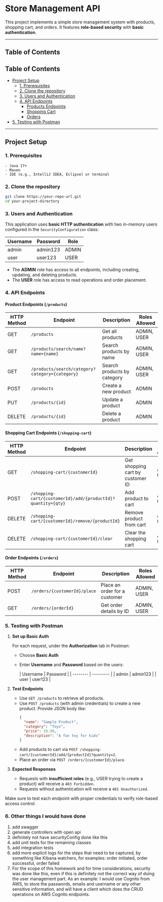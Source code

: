 # Store Management API

This project implements a simple store management system with products, shopping cart, and orders. It features **role-based security** with **basic authentication**.

---

## Table of Contents

## Table of Contents

- [Project Setup](#project-setup)
  - [1. Prerequisites](#1-prerequisites)
  - [2. Clone the repository](#2-clone-the-repository)
  - [3. Users and Authentication](#3-users-and-authentication)
  - [4. API Endpoints](#4-api-endpoints)
    - [Products Endpoints](#product-endpoints-products)
    - [Shopping Cart](#shopping-cart-endpoints-shopping-cart)
    - [Orders](#order-endpoints-orders)
- [5. Testing with Postman](#5-testing-with-postman)

---

## Project Setup

### 1. Prerequisites
    - Java 17+
    - Maven
    - IDE (e.g., IntelliJ IDEA, Eclipse) or terminal

### 2. Clone the repository

   ```bash
   git clone https://your-repo-url.git
   cd your-project-directory
   ```

### 3. Users and Authentication

This application uses **basic HTTP authentication** with two in-memory users configured in the `SecurityConfiguration` class:

| Username | Password  | Role  |
| -------- | --------- | ----- |
| admin    | admin123  | ADMIN |
| user     | user123   | USER  |

- The **ADMIN** role has access to all endpoints, including creating, updating, and deleting products.
- The **USER** role has access to read operations and order placement.

### 4. API Endpoints

#### Product Endpoints (`/products`)

| HTTP Method | Endpoint               | Description                   | Roles Allowed          |
| ----------- | ---------------------- | -----------------------------|-----------------------|
| GET         | `/products`            | Get all products              | ADMIN, USER            |
| GET         | `/products/search/name?name={name}` | Search products by name | ADMIN, USER            |
| GET         | `/products/search/category?category={category}` | Search products by category | ADMIN, USER            |
| POST        | `/products`            | Create a new product          | ADMIN                  |
| PUT         | `/products/{id}`       | Update a product              | ADMIN                  |
| DELETE      | `/products/{id}`       | Delete a product              | ADMIN                  |

#### Shopping Cart Endpoints (`/shopping-cart`)

| HTTP Method | Endpoint                         | Description                       | Roles Allowed          |
| ----------- | --------------------------------| ---------------------------------|-----------------------|
| GET         | `/shopping-cart/{customerId}`   | Get shopping cart by customer ID | ADMIN, USER            |
| POST        | `/shopping-cart/{customerId}/add/{productId}?quantity={qty}` | Add product to cart | ADMIN, USER            |
| DELETE      | `/shopping-cart/{customerId}/remove/{productId}` | Remove product from cart         | ADMIN, USER            |
| DELETE      | `/shopping-cart/{customerId}/clear` | Clear the shopping cart          | ADMIN, USER            |

#### Order Endpoints (`/orders`)

| HTTP Method | Endpoint                      | Description                  | Roles Allowed          |
| ----------- | -----------------------------| ----------------------------|-----------------------|
| POST        | `/orders/{customerId}/place` | Place an order for a customer | ADMIN, USER           |
| GET         | `/orders/{orderId}`           | Get order details by ID       | ADMIN, USER           |

### 5. Testing with Postman

1. **Set up Basic Auth**

   For each request, under the **Authorization** tab in Postman:
    - Choose **Basic Auth**
    - Enter **Username** and **Password** based on the users:

      | Username | Password  |
           | -------- | --------- |
      | admin    | admin123  |
      | user     | user123   |

2. **Test Endpoints**

    - Use `GET /products` to retrieve all products.
    - Use `POST /products` (with admin credentials) to create a new product. Provide JSON body like:
      ```json
      {
        "name": "Sample Product",
        "category": "Toys",
        "price": 19.99,
        "description": "A fun toy for kids"
      }
      ```
    - Add products to cart via `POST /shopping-cart/{customerId}/add/{productId}?quantity=2`.
    - Place an order via `POST /orders/{customerId}/place`.

3. **Expected Responses**

    - Requests with **insufficient roles** (e.g., USER trying to create a product) will receive a `403 Forbidden`.
    - Requests without authentication will receive a `401 Unauthorized`.

Make sure to test each endpoint with proper credentials to verify role-based access control.

### 6. Other things I would have done

1. add swagger
2. generate controllers with open api
3. definitely not have securityConfig done like this
4. add unit tests for the remaining classes
5. add integration tests
6. add more explicit logs for the steps that need to be captured,
by something like Kibana watchers, for examples: order initiated, order successful, order failed
7. For the scope of this homework and for time considerations, security was done like this, 
even if this is definitely not the correct way of doing the user management part. As an example: I would use
Cognito from AWS, to store the passwords, emails and username or any other sensitive information, and will
have a client which does the CRUD operations on AWS Cognito endpoints.
